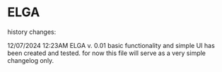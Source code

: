 # ELGA

history changes:

12/07/2024 12:23AM
ELGA v. 0.01 
basic functionality and simple UI has been created and tested. 
for now this file will serve as a very simple changelog only.
